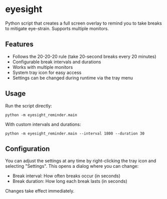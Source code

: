 # eyesight
Python script that creates a full screen overlay to remind you to take breaks to mitigate eye-strain. Supports multiple monitors.

## Features

- Follows the 20-20-20 rule (take 20-second breaks every 20 minutes)
- Configurable break intervals and durations
- Works with multiple monitors
- System tray icon for easy access
- Settings can be changed during runtime via the tray menu

## Usage

Run the script directly:

```
python -m eyesight_reminder.main
```

With custom intervals and durations:

```
python -m eyesight_reminder.main --interval 1800 --duration 30
```

## Configuration

You can adjust the settings at any time by right-clicking the tray icon and selecting "Settings". This opens a dialog where you can change:

- Break interval: How often breaks occur (in seconds)
- Break duration: How long each break lasts (in seconds)

Changes take effect immediately.

